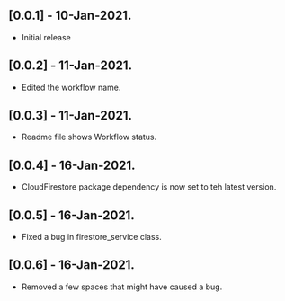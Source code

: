 ## [0.0.1] - 10-Jan-2021.

* Initial release

## [0.0.2] - 11-Jan-2021.

* Edited the workflow name.

## [0.0.3] - 11-Jan-2021.

* Readme file shows Workflow status.

## [0.0.4] - 16-Jan-2021.

* CloudFirestore package dependency is now set to teh latest version.

## [0.0.5] - 16-Jan-2021.

* Fixed a bug in firestore_service class.

## [0.0.6] - 16-Jan-2021.

* Removed a few spaces that might have caused a bug.
